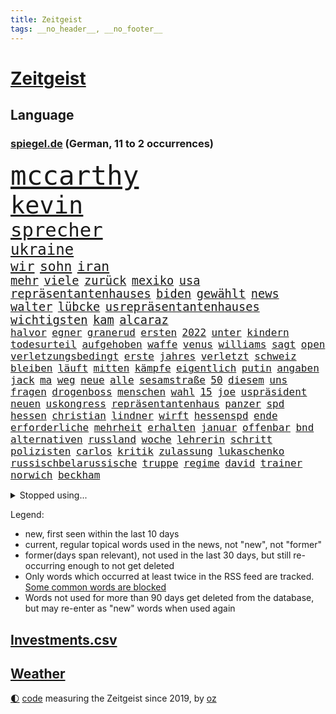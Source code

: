 ```yaml
---
title: Zeitgeist
tags: __no_header__, __no_footer__
---
```


# [Zeitgeist](https://oliz.io/zeitgeist/)

## Language

<h3><a href="https://www.spiegel.de" target="_blank">spiegel.de</a> (German, 11 to 2 occurrences)</h3>
<p style="font-family:monospace">
<span style="font-size:32pt"><a href="news_links.html#mccarthy" class="new">mccarthy</a></span>
<br>
<span style="font-size:29pt"><a href="news_links.html#kevin" class="current">kevin</a></span>
<br>
<span style="font-size:23pt"><a href="news_links.html#sprecher" class="current">sprecher</a></span>
<br>
<span style="font-size:18pt"><a href="news_links.html#ukraine" class="current">ukraine</a></span>
<br>
<span style="font-size:16pt"><a href="news_links.html#wir" class="current">wir</a></span>
<span style="font-size:16pt"><a href="news_links.html#sohn" class="current">sohn</a></span>
<span style="font-size:16pt"><a href="news_links.html#iran" class="current">iran</a></span>
<br>
<span style="font-size:14pt"><a href="news_links.html#mehr" class="current">mehr</a></span>
<span style="font-size:14pt"><a href="news_links.html#viele" class="current">viele</a></span>
<span style="font-size:14pt"><a href="news_links.html#zurück" class="current">zurück</a></span>
<span style="font-size:14pt"><a href="news_links.html#mexiko" class="current">mexiko</a></span>
<span style="font-size:14pt"><a href="news_links.html#usa" class="current">usa</a></span>
<span style="font-size:14pt"><a href="news_links.html#repräsentantenhauses" class="current">repräsentantenhauses</a></span>
<span style="font-size:14pt"><a href="news_links.html#biden" class="current">biden</a></span>
<span style="font-size:14pt"><a href="news_links.html#gewählt" class="current">gewählt</a></span>
<span style="font-size:14pt"><a href="news_links.html#news" class="current">news</a></span>
<span style="font-size:14pt"><a href="news_links.html#walter" class="current">walter</a></span>
<span style="font-size:14pt"><a href="news_links.html#lübcke" class="new">lübcke</a></span>
<span style="font-size:14pt"><a href="news_links.html#usrepräsentantenhauses" class="current">usrepräsentantenhauses</a></span>
<span style="font-size:14pt"><a href="news_links.html#wichtigsten" class="current">wichtigsten</a></span>
<span style="font-size:14pt"><a href="news_links.html#kam" class="current">kam</a></span>
<span style="font-size:14pt"><a href="news_links.html#alcaraz" class="new">alcaraz</a></span>
<br>
<span style="font-size:12pt"><a href="news_links.html#halvor" class="new">halvor</a></span>
<span style="font-size:12pt"><a href="news_links.html#egner" class="new">egner</a></span>
<span style="font-size:12pt"><a href="news_links.html#granerud" class="new">granerud</a></span>
<span style="font-size:12pt"><a href="news_links.html#ersten" class="current">ersten</a></span>
<span style="font-size:12pt"><a href="news_links.html#2022" class="current">2022</a></span>
<span style="font-size:12pt"><a href="news_links.html#unter" class="current">unter</a></span>
<span style="font-size:12pt"><a href="news_links.html#kindern" class="current">kindern</a></span>
<span style="font-size:12pt"><a href="news_links.html#todesurteil" class="current">todesurteil</a></span>
<span style="font-size:12pt"><a href="news_links.html#aufgehoben" class="current">aufgehoben</a></span>
<span style="font-size:12pt"><a href="news_links.html#waffe" class="current">waffe</a></span>
<span style="font-size:12pt"><a href="news_links.html#venus" class="current">venus</a></span>
<span style="font-size:12pt"><a href="news_links.html#williams" class="current">williams</a></span>
<span style="font-size:12pt"><a href="news_links.html#sagt" class="current">sagt</a></span>
<span style="font-size:12pt"><a href="news_links.html#open" class="current">open</a></span>
<span style="font-size:12pt"><a href="news_links.html#verletzungsbedingt" class="new">verletzungsbedingt</a></span>
<span style="font-size:12pt"><a href="news_links.html#erste" class="current">erste</a></span>
<span style="font-size:12pt"><a href="news_links.html#jahres" class="current">jahres</a></span>
<span style="font-size:12pt"><a href="news_links.html#verletzt" class="current">verletzt</a></span>
<span style="font-size:12pt"><a href="news_links.html#schweiz" class="current">schweiz</a></span>
<span style="font-size:12pt"><a href="news_links.html#bleiben" class="current">bleiben</a></span>
<span style="font-size:12pt"><a href="news_links.html#läuft" class="current">läuft</a></span>
<span style="font-size:12pt"><a href="news_links.html#mitten" class="current">mitten</a></span>
<span style="font-size:12pt"><a href="news_links.html#kämpfe" class="current">kämpfe</a></span>
<span style="font-size:12pt"><a href="news_links.html#eigentlich" class="current">eigentlich</a></span>
<span style="font-size:12pt"><a href="news_links.html#putin" class="current">putin</a></span>
<span style="font-size:12pt"><a href="news_links.html#angaben" class="current">angaben</a></span>
<span style="font-size:12pt"><a href="news_links.html#jack" class="current">jack</a></span>
<span style="font-size:12pt"><a href="news_links.html#ma" class="new">ma</a></span>
<span style="font-size:12pt"><a href="news_links.html#weg" class="current">weg</a></span>
<span style="font-size:12pt"><a href="news_links.html#neue" class="current">neue</a></span>
<span style="font-size:12pt"><a href="news_links.html#alle" class="current">alle</a></span>
<span style="font-size:12pt"><a href="news_links.html#sesamstraße" class="new">sesamstraße</a></span>
<span style="font-size:12pt"><a href="news_links.html#50" class="current">50</a></span>
<span style="font-size:12pt"><a href="news_links.html#diesem" class="current">diesem</a></span>
<span style="font-size:12pt"><a href="news_links.html#uns" class="current">uns</a></span>
<span style="font-size:12pt"><a href="news_links.html#fragen" class="current">fragen</a></span>
<span style="font-size:12pt"><a href="news_links.html#drogenboss" class="current">drogenboss</a></span>
<span style="font-size:12pt"><a href="news_links.html#menschen" class="current">menschen</a></span>
<span style="font-size:12pt"><a href="news_links.html#wahl" class="current">wahl</a></span>
<span style="font-size:12pt"><a href="news_links.html#15" class="current">15</a></span>
<span style="font-size:12pt"><a href="news_links.html#joe" class="current">joe</a></span>
<span style="font-size:12pt"><a href="news_links.html#uspräsident" class="current">uspräsident</a></span>
<span style="font-size:12pt"><a href="news_links.html#neuen" class="current">neuen</a></span>
<span style="font-size:12pt"><a href="news_links.html#uskongress" class="current">uskongress</a></span>
<span style="font-size:12pt"><a href="news_links.html#repräsentantenhaus" class="current">repräsentantenhaus</a></span>
<span style="font-size:12pt"><a href="news_links.html#panzer" class="current">panzer</a></span>
<span style="font-size:12pt"><a href="news_links.html#spd" class="current">spd</a></span>
<span style="font-size:12pt"><a href="news_links.html#hessen" class="current">hessen</a></span>
<span style="font-size:12pt"><a href="news_links.html#christian" class="current">christian</a></span>
<span style="font-size:12pt"><a href="news_links.html#lindner" class="current">lindner</a></span>
<span style="font-size:12pt"><a href="news_links.html#wirft" class="current">wirft</a></span>
<span style="font-size:12pt"><a href="news_links.html#hessenspd" class="new">hessenspd</a></span>
<span style="font-size:12pt"><a href="news_links.html#ende" class="current">ende</a></span>
<span style="font-size:12pt"><a href="news_links.html#erforderliche" class="current">erforderliche</a></span>
<span style="font-size:12pt"><a href="news_links.html#mehrheit" class="current">mehrheit</a></span>
<span style="font-size:12pt"><a href="news_links.html#erhalten" class="current">erhalten</a></span>
<span style="font-size:12pt"><a href="news_links.html#januar" class="current">januar</a></span>
<span style="font-size:12pt"><a href="news_links.html#offenbar" class="current">offenbar</a></span>
<span style="font-size:12pt"><a href="news_links.html#bnd" class="current">bnd</a></span>
<span style="font-size:12pt"><a href="news_links.html#alternativen" class="current">alternativen</a></span>
<span style="font-size:12pt"><a href="news_links.html#russland" class="current">russland</a></span>
<span style="font-size:12pt"><a href="news_links.html#woche" class="current">woche</a></span>
<span style="font-size:12pt"><a href="news_links.html#lehrerin" class="current">lehrerin</a></span>
<span style="font-size:12pt"><a href="news_links.html#schritt" class="current">schritt</a></span>
<span style="font-size:12pt"><a href="news_links.html#polizisten" class="current">polizisten</a></span>
<span style="font-size:12pt"><a href="news_links.html#carlos" class="current">carlos</a></span>
<span style="font-size:12pt"><a href="news_links.html#kritik" class="current">kritik</a></span>
<span style="font-size:12pt"><a href="news_links.html#zulassung" class="current">zulassung</a></span>
<span style="font-size:12pt"><a href="news_links.html#lukaschenko" class="current">lukaschenko</a></span>
<span style="font-size:12pt"><a href="news_links.html#russischbelarussische" class="new">russischbelarussische</a></span>
<span style="font-size:12pt"><a href="news_links.html#truppe" class="current">truppe</a></span>
<span style="font-size:12pt"><a href="news_links.html#regime" class="current">regime</a></span>
<span style="font-size:12pt"><a href="news_links.html#david" class="current">david</a></span>
<span style="font-size:12pt"><a href="news_links.html#trainer" class="current">trainer</a></span>
<span style="font-size:12pt"><a href="news_links.html#norwich" class="new">norwich</a></span>
<span style="font-size:12pt"><a href="news_links.html#beckham" class="current">beckham</a></span>
</p>
<details>
<summary>Stopped using...</summary>
<p class="former" style="font-size:12pt">
erneute(808) festnahmen(808) kennen(807) ankunft(806) behandelt(806) bundesliga(806) helfer(806) himmel(806) maske(806) zahlreichen(806) betriebe(805) erteilt(805) fahrzeug(805) insel(805) kämpfte(805) badenwürttembergs(804) benzin(804) gerechtigkeit(804) geworfen(804) kapitän(804) kilometer(804) richten(804) weiteres(804) ziemlich(804) 300(803) kauft(803) legendären(803) rufen(803) schießt(803) abgang(802) angeblichen(802) ausnahmezustand(802) bemüht(802) bewerber(802) ehemann(802) entdecken(802) erlassen(802) gefährliche(802) jahrzehntelang(802) menge(802) unerwartet(802) 2018(801) eindruck(801) gelegt(801) infektion(801) planen(801) stets(801) stolz(801) tatverdächtige(801) äthiopien(801) entdeckten(800) flugzeuge(800) geboten(800) höchststand(800) john(800) lebenslanger(800) teams(800) usaußenminister(800) versagt(800) kritisch(799) schatten(799) wolfsburg(799) indes(798) jemand(798) leipziger(798) lieben(798) reißt(798) verhängte(798) österreichischen(798) berufung(797) bestreitet(797) brücke(797) enthüllt(797) freundin(797) lehrer(797) passieren(797) schülerinnen(797) athleten(796) bundestagswahl(796) debatten(796) erinnern(796) fließt(796) illegal(796) impfstoff(796) kollaps(796) radsport(796) rechtsextremismus(796) spanier(796) verlust(796) vermuten(796) west(796) bloß(795) juli(795) landesregierung(795) menschenrechte(795) messer(795) oppositionelle(795) rand(795) remis(795) siegen(795) treten(795) europäer(794) großbritanniens(794) heimlich(794) online(794) sichern(794) riesige(793) rät(793) stoßen(793) tonnen(793) bekamen(792) bestehen(792) hölle(792) meint(792) red(792) restaurants(792) vertrauen(792) wären(792) bremer(791) vorgaben(791) august(790) herr(790) hotels(790) vorstoß(790) üben(790) trennung(789) absage(788) fit(788) steckte(788) berühmte(787) patient(787) e(786) finanzieren(786) verwaltungsgericht(786) einsetzen(785) exporte(785) vieles(785) begeistert(783) enge(783) impfkampagne(783) änderungen(783) überholt(783) einnahmen(782) enttäuschung(782) geschäftsführer(782) song(782) alexandra(781) hielten(781) hinten(781) iss(781) sehnsucht(781) vorne(781) gang(780) umgeht(778) kooperation(777) syrer(777) bob(776) analysiert(775) bundesverfassungsgericht(775) impfen(775) kräfte(775) wem(775) istanbul(773) sinkende(771) wandel(770) bundesnetzagentur(769) jurist(769) freiwillig(768) intensivstation(768) wachsen(768) besteht(767) insolvenz(767) ministerien(767) olympia(767) gastronomie(766) wirbel(766) thüringer(765) kindheit(763) kleinkind(763) zeigten(763) 91(762) gewarnt(760) kanadas(757) sprit(754) wiedergewählt(754) annäherung(752) bbc(752) farbe(745) offener(745) sammeln(742) mängel(739) blinken(737) last(734) politischer(727) katzen(719) diagnose(695) anna(691) konfrontation(689) belästigung(677) unverletzt(661) rein(654) finanziellen(653) orte(646) ausländischen(645) strebt(645) mitverantwortlich(616) finanziert(606) rechnung(602) interessen(600) gegend(569) felix(568) fossile(566) anführer(542) adac(541) ohnehin(535) hollywoodstar(534) partnerschaft(531) kilogramm(530) zwingen(526) europol(524) erhebung(523) erobert(518) lebten(514) fossilen(511) kollision(501) dörfer(500) zerstörten(498) jinping(496) staatskonzern(495) siebzigerjahren(494) 20000(493) gestern(493) ukrainischer(490) 400000(489) nachspielzeit(488) sechste(486) binden(485) niklas(483) verstecken(481) erhofft(480) moderner(479) king(478) zeitungsbericht(471) preiserhöhungen(469) teamkollege(464) verbündeten(462) koalitionsvertrag(459) fehlender(458) staatspräsident(457) erreichte(455) mutmaßliches(447) geladen(446) harren(446) radikalen(445) protestierten(443) übertragung(443) bekräftigt(442) gefeuert(442) demo(436) störungen(436) unterhaus(434) zurückgezogen(433) ampelregierung(432) ferrari(431) beider(429) jährlich(429) strackzimmermann(429) erwärmung(428) parlamentarier(428) rotterdam(425) 200000(421) benutzt(421) 41(416) exkanzler(415) methode(412) vorzugehen(412) kardashian(408) vorgesehen(402) eindringlichen(399) dunkeln(391) gesteckt(389) technischer(389) decken(384) johnsons(384) arbeitswelt(383) einfacher(383) promis(382) menschenrechtslage(378) amtsinhaber(377) angekündigte(377) schande(376) kompromiss(374) aussetzen(373) klappt(370) nordische(370) fdpminister(368) rätselhafter(368) papa(366) marieagnes(364) problematisch(363) 68(362) borrell(362) chris(362) aufgestellt(357) preissteigerungen(356) leitete(355) beamter(354) erkennt(354) drohte(352) hochzeit(352) stabilität(352) viren(351) oscar(350) rennstall(348) vorbereiten(345) untergang(342) versteigerung(342) widersprechen(342) zweites(337) erweitern(334) lebensmittelpreise(334) expremier(333) protestierenden(328) verschwindet(328) verweist(324) wagt(324) wiederum(322) ergeben(321) horror(319) krankheiten(319) heißen(318) premierministerin(318) journalismus(316) abgeschnitten(315) überzeugung(315) pass(314) experiment(313) seoul(309) zensur(309) oppositionellen(306) great(305) stammen(305) geplanter(303) kusel(303) geschwächt(301) 19jährige(299) radprofi(298) verübt(297) pannen(293) schneiden(290) zurückgewiesen(290) ukrainisches(289) erneuerbare(288) zittern(285) erdöl(284) verbrauchern(282) mutige(281) mangelhaft(279) obergrenze(279) riskant(279) 2035(277) instrumentalisiert(276) h(275) duo(274) rahmen(274) saporischschja(273) tyson(273) modernen(268) beben(266) spritpreise(266) starkes(265) gemeint(264) modern(264) niedersächsischen(264) abgeschoben(262) weizen(262) aufkommt(261) jones(260) flossen(259) freundinnen(259) tankrabatt(258) braunschweig(256) geist(256) suchten(256) zentralrat(256) verfolgung(254) boxen(252) speichern(252) tankrabatts(251) schiedsgericht(249) energiekonzerne(248) pipelines(248) tatverdächtiger(248) dir(247) heike(242) ideologie(242) reguläre(242) spritzen(239) filialen(238) nils(238) österreichischer(238) pelosi(237) warteten(237) mars(235) schleppend(234) empfinden(232) steuersenkung(231) verbliebenen(229) fahrräder(227) schonen(225) isoliert(224) szenario(224) kürzt(222) politisches(218) händeringend(216) affenpocken(214) fdppolitikerin(214) umbringen(214) ran(213) verzweiflung(212) ermöglicht(210) momentan(210) weltverband(210) angeschossen(209) exuspräsident(209) rockband(209) black(207) empfindet(207) bist(206) nachhaltig(206) toben(206) beruhigen(205) ernannt(205) kaiserslautern(203) brandenburgischen(202) handgreiflich(202) kühnert(202) umsetzen(201) versinkt(201) spdgeneralsekretär(200) dfbpokals(197) mitarbeitende(197) joshua(196) kimmich(196) lebensgefährtin(196) sprung(196) verkörperte(196) generalstaatsanwalt(195) bestimmter(194) scharfer(194) kovač(193) niko(193) senegal(193) aufzeichnung(192) qualifizierte(192) gündoğan(191) hubert(190) linker(190) misshandelt(190) afdpolitiker(189) eingeholt(189) jugendlicher(189) mühe(189) teamchef(189) kandidiert(188) artikel(187) spacey(187) fotografierten(186) künstlichen(186) ukrainerusslandkrieg(186) haushaltspolitik(185) plädieren(183) christina(182) götze(182) zwillinge(182) bruno(181) 20jähriger(180) internationales(180) lena(180) millionenstrafe(179) vorstellung(178) ruhig(177) übergewinnsteuer(177) begeht(176) energieversorger(176) hanna(176) kampagne(176) hungernden(175) mob(174) älter(174) android(173) regenbogenfahne(173) geprüft(172) partnerin(172) umkämpfte(172) weltstar(172) golfstaat(171) körperliche(171) schlägerei(170) dfbauswahl(169) islamische(168) bundeskartellamt(167) ema(167) zwölfjährige(167) cyberattacke(166) demenz(166) olympiasieger(166) versorger(166) einleiten(165) erlegen(165) gaskrise(165) quelle(165) weltraum(165) ankurbeln(164) batterien(164) importverbot(163) kohlemeiler(163) militärhistoriker(163) verdeckt(163) barrikaden(162) solaranlage(162) kilo(161) ungerecht(161) partien(160) saale(160) schleuser(160) außenwelt(159) behaupten(159) kennzeichen(159) kämpferisch(159) usmilitär(159) frühestens(157) kollidiert(156) toilette(155) 2008(154) jubeln(154) expertinnen(153) 6000(152) wundersame(152) eigentliche(151) energiesektor(150) prostituierten(150) winterwm(150) drohnenangriff(147) installieren(147) naiv(147) prostitution(146) seltsam(146) tode(146) überragte(146) lizzo(145) antony(144) socialmediaplattform(144) eingestürzt(143) gelohnt(143) kenianer(143) äußerst(143) arbeitskräfte(142) energiefirmen(142) dankbar(141) abgeräumt(140) disziplinarverfahren(140) erzürnt(140) gabrielle(139) inhaftiert(139) waffensysteme(139) zivile(139) exweltmeister(138) liz(138) rbb(138) auszusetzen(137) gefüllt(137) besucherinnen(135) strikte(135) 14jährige(134) nordsyrien(134) permanent(134) schlesinger(134) umsetzbar(134) massenhaft(133) uswahl(133) 27jähriger(132) badenbaden(132) jetzigen(132) kapazität(132) notbremsung(132) ausgetreten(131) durchzusetzen(131) flüsse(131) pathos(131) rad(130) widmet(130) zusammenprall(130) abläufe(129) elton(129) spektakulärer(129) diamanten(128) gezielten(126) balenciaga(125) lebenden(125) samuel(125) blackouts(124) evakuieren(124) geheimdienstes(124) trockener(124) überwiegend(124) faktoren(123) alex(122) andauernden(122) erkenntnissen(122) musikers(122) spielzeit(122) tarife(122) viking(122) begrenzen(121) flow(121) klargestellt(121) magie(121) schach(121) bellingham(120) größeres(120) oleksij(120) preisentwicklung(120) achtziger(119) aufzugeben(118) bewährungsstrafen(118) schilder(118) spurensuche(118) vergangener(118) ausgetauscht(117) fury(117) antarktis(116) altern(115) schikaniert(115) zugspitze(115) handschlag(114) prägt(114) randale(114) reaktor(114) töne(114) wärmsten(114) maralago(113) offenlegung(113) vorangekommen(113) woanders(113) celsius(112) sicherheitslücken(112) überlagert(112) banden(111) dnjepr(111) erzeugt(111) lettland(111) angepassten(110) ironman(110) nämlich(110) stephan(110) brisante(109) eben(108) resultat(108) satellitenbilder(108) bemerkung(107) preisgekrönte(107) zurechtkommen(107) bezirken(106) französin(106) schmuck(106) 440(105) glaubwürdigkeit(105) koffern(105) krimbrücke(105) machtmissbrauch(105) eingeführten(104) 1992(103) andré(103) erreichten(103) gedrosselt(103) road(103) strafrechtliche(103) gehasst(102) recherchierte(102) roboter(102) verbündeter(102) aktiven(101) neuesten(101) tigray(101) zerlegt(101) exmanager(99) mogadischu(99) somalias(99) somalische(99) 67(98) gegenangriff(98) hinweisgeber(98) ökosystem(98) buhlt(97) stemmt(97) bizarre(96) roberts(96) vergangenes(96) abermals(95) doppelte(95) durchaus(95) tuch(95) voice(95) schwachen(94) tvcomeback(94) ausgestattet(93) differenzen(93) fachleuten(93) homophobe(93) vakzinen(93) austragen(92) eh(92) forcieren(92) fortschritt(92) gegenwind(92) historisches(92) miese(92) tabelle(92) zuschauerrekord(92) erbittert(91) genügen(91) lebensmittelhändler(91) staatsangehörigkeit(91) 85jährige(90) tricksten(90) verschleierung(90) blumen(89) ehrung(89) extremistische(89) krawalle(89) prägende(89) titelverteidigung(89) vertrieb(89) achtelfinalaus(88) achtelfinaleinzug(88) gleichnamigen(88) ködern(88) rückschlägen(88) solarstrom(88) 38jähriger(87) königlichen(87) maßnahmenpaket(87) 800000(86) angepasste(86) astronauten(86) geburtsort(86) makejew(86) schulunterricht(86) früherkennung(85) geschleust(85) höheren(85) jubelnde(85) kompliziert(85) windsor(85) 42jährige(84) bröckelt(84) einflussreichsten(84) finanzkrise(84) lebenslangen(84) verwandelt(84) angreifen(83) bewaffnete(83) hitzigen(83) kochsalzlösung(83) kontern(83) onlineshopping(83) plausch(83) steuerrecht(83) 27jährigen(82) 57(82) buckingham(82) bundeswehrverband(82) machtwechsel(82) palace(82) sanftere(82) symbole(82) tinder(82) benennen(81) db(81) durchgehalten(81) exzesse(81) lkwfahrer(81) nullcovidkurs(81) sperma(81) zusammentragen(81) 60jährigen(80) anstrengen(80) benennt(80) brisanten(80) energiepreiskrise(80) konvoi(80) kurswechsel(80) public(80) viewing(80) illegales(79) jagte(79) kruse(79) orangen(79) rattenfänger(79) scuderia(79) siebert(79) sittenpolizei(79) sportdirektor(79) zersplittert(79) angebracht(78) außergewöhnliche(78) bezwang(78) debütroman(78) passagier(78) verfängt(78) 153(77) 3500(77) auftragsbücher(77) eingebürgert(77) maxime(77) plünderte(77) spiderman(77) trüb(77) verkehrsbehinderungen(77) vorgedrungen(77) facebookmutter(76) kratzt(76) raffinerie(76) schreiner(76) zerschlägt(76) jauch(75) kalender(75) knight(75) ngo(75) schwergewicht(75) ahnden(74) bereichert(74) besatzung(74) deindustrialisierung(74) hilary(74) liebste(74) morgengrauen(74) reichensteuer(74) sondertribunal(74) abgestimmt(73) führungsfigur(73) habt(73) konsumiert(73) portugiesische(73) raketenangriffe(73) tunesien(73) eliud(72) entführen(72) kipchoge(72) militärbasen(72) polizeianwärterin(72) vergnügen(72) kran(71) lotet(71) pentagon(71) vorüber(71) abraham(70) hochburg(70) präferenz(70) verzeichnen(70) zweifachen(70) anführers(69) freihandel(69) gebrochenen(69) höhepunkten(69) schöne(69) beschleunigung(68) euratspräsident(68) quoten(68) student(68) uraltes(68) beobachtungen(67) ethikrat(67) flüchtenden(67) freiem(67) katastrophale(67) snowden(67) eindämmung(66) freundschaft(66) kapitalmarkt(66) milliardenschweren(66) spdmann(66) entwickelte(65) hapert(65) reef(65) doppelpass(64) improvisieren(64) kopftuch(64) monica(64) nachlass(64) zulässig(64) bahnmitarbeiter(63) bahnstrecke(63) erben(63) falschinformationen(63) glühwein(63) haustür(63) nasamission(63) äthiopierin(63) akademie(62) kriegsparteien(62) ratten(62) spuckt(62) wahlpannen(62) ausrufen(61) labourpartei(61) nukleararsenal(61) schlicht(61) tankstellen(61) weltmeistertitel(61) wendler(61) ersticken(60) kanye(60) missionen(60) schlachtfeld(60) coldplay(59) entführt(59) gelsenkirchener(59) industriebetriebe(59) kreuzfahrt(59) schrauben(59) sortieren(59) umgebaut(59) anforderungen(58) belgorod(58) ehrliche(58) grausam(58) osterinsel(58) vorige(58) ye(58) beschlossene(57) füllkrug(57) helm(57) herbeiführen(57) regierungskommission(57) schwarzer(57) sorgerecht(57) unfallort(57) landesteilen(56) lehrkräftemangel(56) schwaben(56) deutschem(55) durchsetzung(55) generalbundesanwalt(55) kindeswohl(55) kriegswinter(55) niclas(55) rechtsextrem(55) unternommen(55) csupolitikerin(54) fiasko(54) innovativer(54) ausgeführt(53) carolina(53) ironmanwm(53) komödien(53) north(53) staunen(53) beworfen(52) härteren(52) neonazi(52) radsports(52) rechtsradikalen(52) wohlauf(52) zentralratspräsident(52) erwachen(51) gefängnisstrafen(51) gereicht(51) oh(51) rennserie(51) weicht(51) aufteilung(50) druschbapipeline(50) farm(50) judenfeindliche(50) mittelstürmer(50) silberbach(50) tierfotos(50) verspielten(50) wildlife(50) christiane(49) costa(49) eritreische(49) gasimporte(49) geschmack(49) herausfinden(49) radar(49) raumschiff(49) stauen(49) süle(49) einfachere(48) filtern(48) madeleine(48) mccann(48) sexualstraftaten(48) teuerungsrate(48) verlagert(48) vielfältig(48) überzeugte(48) keir(47) opferzahlen(47) reis(47) starmer(47) bewohnten(46) billie(46) boeing(46) eilish(46) read(46) ruinen(46) zugeständnisse(46) 431(45) beratung(45) kay(45) titelfavorit(45) verschlüsselt(45) wahlbezirken(45) wahlhelfer(45) worlds(45) america(44) misstrauen(44) knie(43) torlos(43) unterlaufen(43) urteile(43) weihnachtsmarkt(43) weltcupauftakt(43) wirtschaftspolitik(43) begehren(42) kerzen(42) nordengland(42) podium(42) polizistenmord(42) söldner(42) verkehrskontrolle(42) verließ(42) auffällig(41) aussichten(41) boateng(41) energieagentur(41) flutlicht(41) geldautomaten(41) jérôme(41) order(41) ranghohe(41) rica(41) andernorts(40) atwood(40) doping(40) heulen(40) margaret(40) weiterkommen(40) beamtenstatus(39) datenschutzbehörde(39) prediger(39) ricas(39) stromfresser(39) wmausrichter(39) schossen(38) wmteilnehmer(37) überholte(37) 82jährige(36) bahnt(36) besänftigen(36) fiesta(36) navy(36) spurlos(36) stabilisieren(36) expartner(35) expartnerin(35) iphonefabrik(35) mittelfeldspieler(35) naht(35) stimmenfang(35) umso(35) weltkulturerbe(35) entscheidender(34) fußballbund(34) kalkül(34) rabattaktionen(34) transportiert(34) unterstützern(34) aufpreis(33) blicke(33) japaner(33) persischen(33) qualifiziert(33) trek(33) unumstritten(33) verkleidet(33) 13jährige(32) buchen(32) flugkörper(32) gespaltenen(32) kreativität(32) stur(32) terrorangriff(32) trotzen(32) aktienrente(31) bahrain(31) hexen(31) kader(31) polizeistationen(31) revolutioniert(31) friends(30) friendsstar(30) inhalt(30) prominent(30) römischen(30) stadien(30) antisemitischen(29) faesers(29) popikone(29) reaktiviert(29) tiangong(29) zukommt(29) 21sieg(28) ernsthafte(28) floppen(28) jüdische(28) quarantänevorschriften(28) thriller(28) clooney(27) figuren(27) lagert(27) nachziehen(27) neuartigen(27) siegtor(27) unesco(27) ware(27) begegnet(26) behinderungen(26) terroranschläge(26) unterschiedlichen(26) anzahl(25) erdnähe(25) erpressen(25) landesweiten(25) lieferverträge(25) präventivhaft(25) südkoreanischen(25) verhandler(25) denkwürdigen(24) gast(24) kurieren(24) murdoch(24) rupert(24) abwehr(23) flieger(23) hilfslieferungen(23) insider(23) kreuzfahrtschiff(23) mcdonald's(23) stéphanie(23) vorsitzender(23) wmspielen(23) abgesegnet(22) abschrecken(22) französisches(22) verheirateten(22) auswärtigen(21) dominique(21) eingestuft(21) herrscherfamilie(21) ilkay(21) klinikaufenthalt(21) milliardenüberschuss(21) siegtreffer(21) statistische(21) siemens(20) traunstein(20) youtuber(20) intensivstationen(19) kassierten(19) kurzerhand(19) lngtanker(19) lobbyisten(19) sieges(19) sturzflut(19) technische(19) unterschriften(19) überzeugen(19) enthüllungen(18) feste(18) kunstmarkt(18) pflegt(18) rohstoff(18) sperrte(18) studio(18) begrüßen(17) enttäuschenden(17) geheimer(17) konfliktregion(17) maradona(17) strafkolonie(17) unerreichbar(17) zusammenpasst(17) bräuchten(16) kontrovers(16) 56(15) bierhoff(15) carla(15) durchkämmt(15) roland(15) server(15) umstrukturierung(15) usautor(15) verkehrswende(15) coronahilfen(14) dawson(14) doha(14) faq(14) flecken(14) gelsenkirchen(14) graben(14) indigene(14) lovebinde(14) programmchef(14) schultekellinghaus(14) barrier(13) eingerichtet(13) erkenntnis(13) horrende(13) java(13) manching(13) mobilfunk(13) quest(13) saisonrennen(13) surfen(13) vrbrille(13) jahresgehalt(12) keltenschatz(12) steigern(12) streifenwagen(12) vorsorgen(12) yeboah(12) zeeb(12) forderten(11) marcel(11) sané(11) singende(11) spoiler(11) sportgeschichte(11)
</p>
</details>
<p>Legend:
<ul>
<li><span class="new">new</span>, first seen within the last 10 days</li>
<li><span class="current">current</span>, regular topical words used in the news, not "new", not "former"</li>
<li><span class="former">former(days span relevant)</span>, not used in the last 30 days, but still re-occurring enough to not get deleted</li>
<li>Only words which occurred at least twice in the RSS feed are tracked. <a href="language/filters.py">Some common words are blocked</a></li>
<li>Words not used for more than 90 days get deleted from the database, but may re-enter as "new" words when used again</li>
</ul>
</p>

## [Investments](investments.html)[.csv](investments.csv)

## [Weather](weather.html)

<footer>
<a href="javascript:toggleTheme()" class="nav">🌓</a>
<a href="https://github.com/ooz/zeitgeist">code</a> measuring the Zeitgeist since 2019, by <a href="https://oliz.io">oz</a>
</footer>
